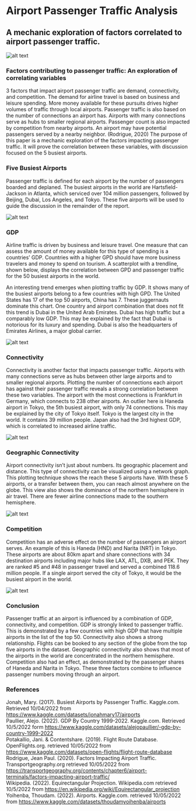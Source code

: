 # Airport Passenger Traffic Analysis
## A mechanic exploration of factors correlated to airport passenger traffic.
![alt text](https://github.com/AdamPeetz/PassengerTrafficAnalysis/blob/main/EquirectangularOverlay.jpg) <br>

### Factors contributing to passenger traffic: An exploration of correlating variables

3 factors that impact airport passenger traffic are demand, connectivity, and competition. The demand for airline travel is based on business and leisure spending. More money available for these pursuits drives higher volumes of traffic through local airports. Passenger traffic is also based on the number of connections an airport has. Airports with many connections serve as hubs to smaller regional airports. Passenger count is also impacted by competition from nearby airports. An airport may have potential passengers served by a nearby neighbor. (Rodrigue, 2020) The purpose of this paper is a mechanic exploration of the factors impacting passenger traffic. It will prove the correlation between these variables, with discussion focused on the 5 busiest airports.

### Five Busiest Airports

Passenger traffic is defined for each airport by the number of passengers boarded and deplaned. The busiest airports in the world are Hartsfield-Jackson in Atlanta, which serviced over 104 million passengers, followed by Beijing, Dubai, Los Angeles, and Tokyo. These five airports will be used to guide the discussion in the remainder of the report.

![alt text](https://github.com/AdamPeetz/PassengerTrafficAnalysis/blob/main/Top5Barchart.jpg) <br>

### GDP

Airline traffic is driven by business and leisure travel. One measure that can assess the amount of money available for this type of spending is a countries’ GDP. Countries with a higher GPD should have more business travelers and money to spend on tourism. A scatterplot with a trendline, shown below, displays the correlation between GPD and passenger traffic for the 50 busiest airports in the world. <br>

An interesting trend emerges when plotting traffic by GDP. It shows many of the busiest airports belong to a few countries with high GPD. The United States has 17 of the top 50 airports, China has 7. These juggernauts dominate this chart. One country and airport combination that does not fit this trend is Dubai in the United Arab Emirates. Dubai has high traffic but a comparably low GDP. This may be explained by the fact that Dubai is notorious for its luxury and spending.  Dubai is also the headquarters of Emirates Airlines, a major global carrier.

![alt text](https://github.com/AdamPeetz/PassengerTrafficAnalysis/blob/main/GDPPassengerScatter.jpg) <br>

### Connectivity

Connectivity is another factor that impacts passenger traffic. Airports with many connections serve as hubs between other large airports and to smaller regional airports. Plotting the number of connections each airport has against their passenger traffic reveals a strong correlation between these two variables. The airport with the most connections is Frankfurt in Germany, which connects to 238 other airports. An outlier here is Haneda airport in Tokyo, the 5th busiest airport, with only 74 connections. This may be explained by the city of Tokyo itself. Tokyo is the largest city in the world. It contains 39 million people. Japan also had the 3rd highest GDP, which is correlated to increased airline traffic.

![alt text](https://github.com/AdamPeetz/PassengerTrafficAnalysis/blob/main/ConnectivityPassengerScatter.jpg) <br>

### Geographic Connectivity

Airport connectivity isn’t just about numbers. Its geographic placement and distance. This type of connectivity can be visualized using a network graph. This plotting technique shows the reach these 5 airports have. With these 5 airports, or a transfer between them, you can reach almost anywhere on the globe. This view also shows the dominance of the northern hemisphere in air travel. There are fewer airline connections made to the southern hemisphere. 

![alt text](https://github.com/AdamPeetz/PassengerTrafficAnalysis/blob/main/ConnectivityNetworkGraph.jpg) <br>

### Competition

Competition has an adverse effect on the number of passengers an airport serves. An example of this is Haneda (HND) and Narita (NRT) in Tokyo. These airports are about 80km apart and share connections with 34 destination airports including major hubs like LAX, ATL, DXB, and PEK. They are ranked #5 and #48 in passenger travel and served a combined 118.6 million people. If a single airport served the city of Tokyo, it would be the busiest airport in the world.  

![alt text](https://github.com/AdamPeetz/PassengerTrafficAnalysis/blob/main/CompetitionVisual.jpg) <br>

### Conclusion

Passenger traffic at an airport is influenced by a combination of GDP, connectivity, and competition. GDP is strongly linked to passenger traffic. This is demonstrated by a few countries with high GDP that have multiple airports in the list of the top 50. Connectivity also shows a strong relationship. Flights can be booked to any section of the globe from the top five airports in the dataset. Geographic connectivity also shows that most of the airports in the world are concentrated in the northern hemisphere. Competition also had an effect, as demonstrated by the passenger shares of Haneda and Narita in Tokyo.  These three factors combine to influence passenger numbers moving through an airport.

### References

Jonah, Mary. (2017). Busiest Airports by Passenger Traffic. Kaggle.com. Retrieved 10/04/2022 from https://www.kaggle.com/datasets/jonahmary17/airports <br>
Paullier, Alejo. (2022). GDP By Country 1999-2022. Kaggle.com. Retrieved 10/5/2022 form https://www.kaggle.com/datasets/alejopaullier/-gdp-by-country-1999-2022<br>
Potakallio, Jani. & Contentshare. (2019). Flight Route Database. OpenFlights.org. retrieved 10/05/2022 from  https://www.kaggle.com/datasets/open-flights/flight-route-database<br>
Rodrigue, Jean Paul. (2020). Factors Impacting Airport Traffic. Transportgeography.org retrieved 10/05/2022 from https://transportgeography.org/contents/chapter6/airport-terminals/factors-impacting-airport-traffic/<br>
Wikipedia. (2022). Equirectangular Projection. Wikipedia.com retrieved 10/5/2022 from https://en.wikipedia.org/wiki/Equirectangular_projection<br>
Yoihenba, Thoudam. (2022). Airports. Kaggle.com. retrieved 10/05/2022 from https://www.kaggle.com/datasets/thoudamyoihenba/airports<br>


